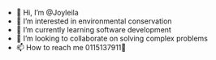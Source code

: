 - 👋 Hi, I’m @Joyleila
- 👀 I’m interested in environmental conservation
- 🌱 I’m currently learning software development
- 💞️ I’m looking to collaborate on solving complex problems
- 📫 How to reach me 0115137911📲

<!---
Joyleila/Joyleila is a ✨ special ✨ repository because its `README.md` (this file) appears on your GitHub profile.
You can click the Preview link to take a look at your changes.
--->
